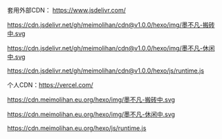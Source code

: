 套用外部CDN： https://www.jsdelivr.com/

https://cdn.jsdelivr.net/gh/meimolihan/cdn@v1.0.0/hexo/img/墨不凡-搬砖中.svg

https://cdn.jsdelivr.net/gh/meimolihan/cdn@v1.0.0/hexo/img/墨不凡-休闲中.svg

https://cdn.jsdelivr.net/gh/meimolihan/cdn@v1.0.0/hexo/js/runtime.js

个人CDN：https://vercel.com/

https://cdn.meimolihan.eu.org/hexo/img/墨不凡-搬砖中.svg

https://cdn.meimolihan.eu.org/hexo/img/墨不凡-休闲中.svg

https://cdn.meimolihan.eu.org/hexo/js/runtime.js